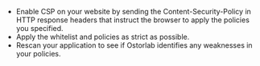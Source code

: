 - Enable CSP on your website by sending the Content-Security-Policy in HTTP response headers that instruct the browser
  to apply the policies you specified.
- Apply the whitelist and policies as strict as possible.
- Rescan your application to see if Ostorlab identifies any weaknesses in your policies.